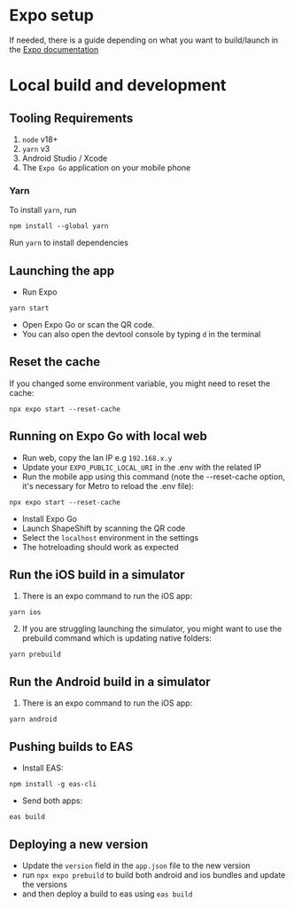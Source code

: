 # Expo setup 
If needed, there is a guide depending on what you want to build/launch in the [Expo documentation](https://docs.expo.dev/get-started/set-up-your-environment/)

# Local build and development
## Tooling Requirements
1. `node` v18+
2. `yarn` v3
3. Android Studio / Xcode
3. The `Expo Go` application on your mobile phone

### Yarn
To install `yarn`, run
```shell
npm install --global yarn
```

Run `yarn` to install dependencies

## Launching the app

- Run Expo 
```
yarn start
```
- Open Expo Go or scan the QR code.
- You can also open the devtool console by typing `d` in the terminal

## Reset the cache
If you changed some environment variable, you might need to reset the cache:

```
npx expo start --reset-cache
```

## Running on Expo Go with local web
- Run web, copy the lan IP e.g `192.168.x.y`
- Update your `EXPO_PUBLIC_LOCAL_URI` in the .env with the related IP
- Run the mobile app using this command (note the --reset-cache option, it's necessary for Metro to reload the .env file):
```
npx expo start --reset-cache
```
- Install Expo Go
- Launch ShapeShift by scanning the QR code
- Select the `localhost` environment in the settings
- The hotreloading should work as expected


## Run the iOS build in a simulator
1. There is an expo command to run the iOS app:
```
yarn ios
```
2. If you are struggling launching the simulator, you might want to use the prebuild command which is updating native folders:
```
yarn prebuild
```

## Run the Android build in a simulator
1. There is an expo command to run the iOS app:
```
yarn android
```

## Pushing builds to EAS
- Install EAS:
```shell
npm install -g eas-cli
```
- Send both apps:
```shell
eas build
```

## Deploying a new version
- Update the `version` field in the `app.json` file to the new version
- run `npx expo prebuild` to build both android and ios bundles and update the versions
- and then deploy a build to eas using `eas build`
